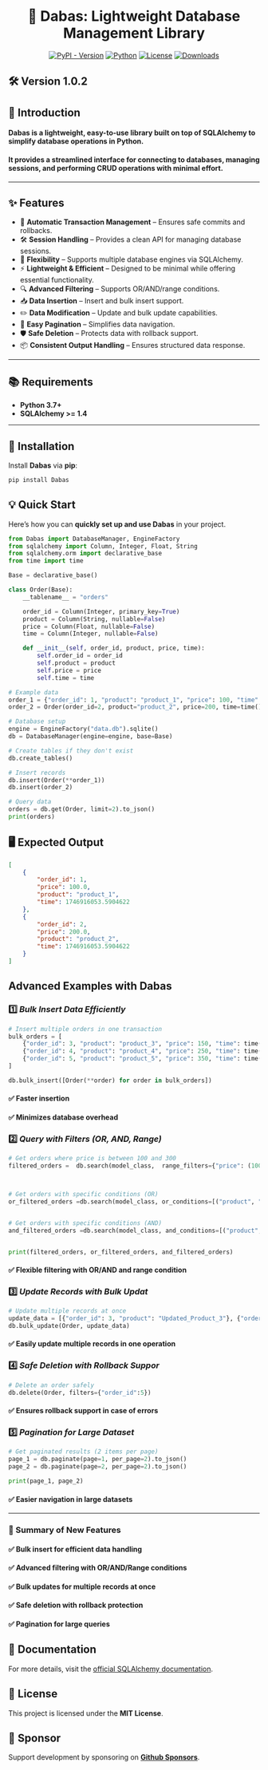 <h1 align="center">🚀 Dabas: Lightweight Database Management Library</h1>

<p align="center">
<a href="https://pypi.org/project/Dabas/"><img src="https://img.shields.io/pypi/v/Dabas?style=plastic" alt="PyPI - Version"></a>
<a href="https://github.com/abbas-bachari/Dabas"><img src="https://img.shields.io/badge/Python%20-3.7+-green?style=plastic&logo=Python" alt="Python"></a>
  <a href="https://pypi.org/project/Dabas/"><img src="https://img.shields.io/pypi/l/Dabas?style=plastic" alt="License"></a>
  <a href="https://pepy.tech/project/Dabas"><img src="https://pepy.tech/badge/Dabas?style=flat-plastic" alt="Downloads"></a>
</p>

## 🛠️ Version 1.0.2




## 🌟 **Introduction**

#### **Dabas** is a lightweight, easy-to-use library built on top of **SQLAlchemy** to simplify database operations in Python.  
#### It provides a streamlined interface for **connecting to databases**, **managing sessions**, and **performing CRUD operations** with minimal effort.

---

## ✨ **Features**

- 🔁 **Automatic Transaction Management** – Ensures safe commits and rollbacks.
- 🛠️ **Session Handling** – Provides a clean API for managing database sessions.
- 🔗 **Flexibility** – Supports multiple database engines via SQLAlchemy.
- ⚡ **Lightweight & Efficient** – Designed to be minimal while offering essential functionality.
- 🔍 **Advanced Filtering** – Supports OR/AND/range conditions.
- 📥 **Data Insertion** – Insert and bulk insert support.
- ✏️ **Data Modification** – Update and bulk update capabilities.
- 📄 **Easy Pagination** – Simplifies data navigation.
- 🛡️ **Safe Deletion** – Protects data with rollback support.
- 📦 **Consistent Output Handling** – Ensures structured data response.

---

## 📚 **Requirements**

- **Python 3.7+**
- **SQLAlchemy >= 1.4**

---

## 🔧 **Installation**

Install **Dabas** via **pip**:

```bash
pip install Dabas
```

## 💡 **Quick Start**

Here’s how you can **quickly set up and use Dabas** in your project.

```python
from Dabas import DatabaseManager, EngineFactory
from sqlalchemy import Column, Integer, Float, String
from sqlalchemy.orm import declarative_base
from time import time

Base = declarative_base()

class Order(Base):
    __tablename__ = "orders"

    order_id = Column(Integer, primary_key=True)
    product = Column(String, nullable=False)
    price = Column(Float, nullable=False)
    time = Column(Integer, nullable=False)

    def __init__(self, order_id, product, price, time):
        self.order_id = order_id
        self.product = product
        self.price = price
        self.time = time

# Example data
order_1 = {"order_id": 1, "product": "product_1", "price": 100, "time": time()}
order_2 = Order(order_id=2, product="product_2", price=200, time=time())

# Database setup
engine = EngineFactory("data.db").sqlite()
db = DatabaseManager(engine=engine, base=Base)

# Create tables if they don't exist
db.create_tables()

# Insert records
db.insert(Order(**order_1))
db.insert(order_2)

# Query data
orders = db.get(Order, limit=2).to_json()
print(orders)
```

## 🖥️ **Expected Output**

```json
[
    {
        "order_id": 1,
        "price": 100.0,
        "product": "product_1",
        "time": 1746916053.5904622
    },
    {
        "order_id": 2,
        "price": 200.0,
        "product": "product_2",
        "time": 1746916053.5904622
    }
]
```

## **Advanced Examples with Dabas**

### 1️⃣ ***Bulk Insert Data Efficiently***

```python
# Insert multiple orders in one transaction
bulk_orders = [
    {"order_id": 3, "product": "product_3", "price": 150, "time": time()},
    {"order_id": 4, "product": "product_4", "price": 250, "time": time()},
    {"order_id": 5, "product": "product_5", "price": 350, "time": time()},
]

db.bulk_insert([Order(**order) for order in bulk_orders])
```

#### ✅ Faster insertion

#### ✅ Minimizes database overhead



### 2️⃣ ***Query with Filters (OR, AND, Range)***

```python
# Get orders where price is between 100 and 300
filtered_orders =  db.search(model_class,  range_filters={"price": (100, 200)}).to_json()



# Get orders with specific conditions (OR)
or_filtered_orders =db.search(model_class, or_conditions=[("product", "product_1"), ("price", 250)]).to_json()


# Get orders with specific conditions (AND)
and_filtered_orders =db.search(model_class, and_conditions=[("product", "product_4"), ("price", 250)]).to_json()


print(filtered_orders, or_filtered_orders, and_filtered_orders)
```

#### ✅ **Flexible filtering with OR/AND and range condition**


### 3️⃣ ***Update Records with Bulk Updat***

```python
# Update multiple records at once
update_data = [{"order_id": 3, "product": "Updated_Product_3"}, {"order_id": 4, "price": 275}]
db.bulk_update(Order, update_data)
```

#### ✅ **Easily update multiple records in one operation**

### 4️⃣ ***Safe Deletion with Rollback Suppor***

```python
# Delete an order safely
db.delete(Order, filters={"order_id":5})
```

#### ✅ **Ensures rollback support in case of errors**


### 5️⃣ ***Pagination for Large Dataset***

```python
# Get paginated results (2 items per page)
page_1 = db.paginate(page=1, per_page=2).to_json()
page_2 = db.paginate(page=2, per_page=2).to_json()

print(page_1, page_2)
```

#### ✅ **Easier navigation in large datasets**

---

### 🎯 Summary of New Features

#### ✅ Bulk insert for efficient data handling
#### ✅ Advanced filtering with OR/AND/Range conditions
#### ✅ Bulk updates for multiple records at once
#### ✅ Safe deletion with rollback protection
#### ✅ Pagination for large queries


## 📖 **Documentation**

For more details, visit the [official SQLAlchemy documentation](https://docs.sqlalchemy.org/).

## 📜 **License**

This project is licensed under the **MIT License**.

## 💖 **Sponsor** 

Support development by sponsoring on **[Github Sponsors](https://github.com/sponsors/abbas-bachari)**.
